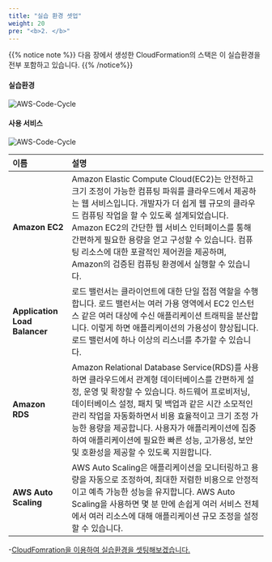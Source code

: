 ```yaml
---
title: "실습 환경 셋업"
weight: 20
pre: "<b>2. </b>"
---
```


{{% notice note %}}
다음 장에서 생성한 CloudFormation의 스택은 이 실습환경을 전부 포함하고 있습니다. 
{{% /notice%}}
 

#### 실습환경
![AWS-Code-Cycle](/images/war/awswellarchitected.svg)

#### 사용 서비스
![AWS-Code-Cycle](/images/war/awsservice.svg)


| 이름 | 설명|
|:---|:---|
| **Amazon EC2** | Amazon Elastic Compute Cloud(EC2)는 안전하고 크기 조정이 가능한 컴퓨팅 파워를 클라우드에서 제공하는 웹 서비스입니다. 개발자가 더 쉽게 웹 규모의 클라우드 컴퓨팅 작업을 할 수 있도록 설계되었습니다. Amazon EC2의 간단한 웹 서비스 인터페이스를 통해 간편하게 필요한 용량을 얻고 구성할 수 있습니다. 컴퓨팅 리소스에 대한 포괄적인 제어권을 제공하며, Amazon의 검증된 컴퓨팅 환경에서 실행할 수 있습니다. |
| **Application Load Balancer** | 로드 밸런서는 클라이언트에 대한 단일 접점 역할을 수행합니다. 로드 밸런서는 여러 가용 영역에서 EC2 인스턴스 같은 여러 대상에 수신 애플리케이션 트래픽을 분산합니다. 이렇게 하면 애플리케이션의 가용성이 향상됩니다. 로드 밸런서에 하나 이상의 리스너를 추가할 수 있습니다. |
| **Amazon RDS** | Amazon Relational Database Service(RDS)를 사용하면 클라우드에서 관계형 데이터베이스를 간편하게 설정, 운영 및 확장할 수 있습니다. 하드웨어 프로비저닝, 데이터베이스 설정, 패치 및 백업과 같은 시간 소모적인 관리 작업을 자동화하면서 비용 효율적이고 크기 조정 가능한 용량을 제공합니다. 사용자가 애플리케이션에 집중하여 애플리케이션에 필요한 빠른 성능, 고가용성, 보안 및 호환성을 제공할 수 있도록 지원합니다. | 
| **AWS Auto Scaling** | AWS Auto Scaling은 애플리케이션을 모니터링하고 용량을 자동으로 조정하여, 최대한 저렴한 비용으로 안정적이고 예측 가능한 성능을 유지합니다. AWS Auto Scaling을 사용하면 몇 분 만에 손쉽게 여러 서비스 전체에서 여러 리소스에 대해 애플리케이션 규모 조정을 설정할 수 있습니다. | 

-[CloudFomration을 이용하여 실습환경을 셋팅해보겠습니다.](/ko/setup/lab-setup) 
